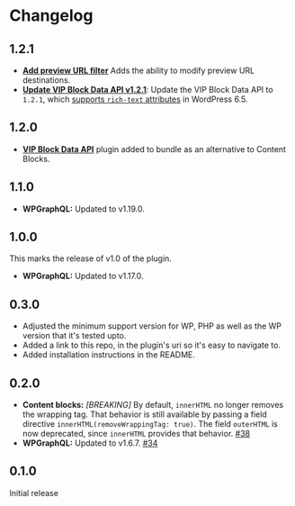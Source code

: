# Changelog

## 1.2.1

- [**Add preview URL filter**](https://github.com/Automattic/vip-decoupled-bundle/pull/81:) Adds the ability to modify preview URL destinations.
- [**Update VIP Block Data API v1.2.1**](https://github.com/Automattic/vip-decoupled-bundle/pull/82): Update the VIP Block Data API to `1.2.1`, which [supports `rich-text` attributes](https://github.com/Automattic/vip-block-data-api/releases/tag/1.2.1) in WordPress 6.5.

## 1.2.0

- [**VIP Block Data API**](https://github.com/Automattic/vip-block-data-api) plugin added to bundle as an alternative to Content Blocks.

## 1.1.0

- **WPGraphQL:** Updated to v1.19.0.

## 1.0.0

This marks the release of v1.0 of the plugin.

- **WPGraphQL:** Updated to v1.17.0.

## 0.3.0

- Adjusted the minimum support version for WP, PHP as well as the WP version that it's tested upto.
- Added a link to this repo, in the plugin's uri so it's easy to navigate to.
- Added installation instructions in the README.

## 0.2.0

- **Content blocks:** _[BREAKING]_ By default, `innerHTML` no longer removes the wrapping tag. That behavior is still available by passing a field directive `innerHTML(removeWrappingTag: true)`. The field `outerHTML` is now deprecated, since `innerHTML` provides that behavior. [#38](https://github.com/Automattic/vip-decoupled-bundle/pull/38)
- **WPGraphQL:** Updated to v1.6.7. [#34](https://github.com/Automattic/vip-decoupled-bundle/pull/34)

## 0.1.0

Initial release
